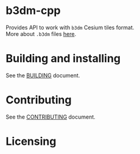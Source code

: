 # b3dm-cpp

Provides API to work with `b3dm` Cesium tiles format.   
More about `.b3dm` files [here](https://github.com/CesiumGS/3d-tiles).

# Building and installing

See the [BUILDING](BUILDING.md) document.

# Contributing

See the [CONTRIBUTING](CONTRIBUTING.md) document.

# Licensing

<!--
Please go to https://choosealicense.com/licenses/ and choose a license that
fits your needs. The recommended license for a project of this type is the
Boost Software License 1.0.
-->
